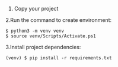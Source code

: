 1. Copy your project

2.Run the command to create environment: 

    $ python3 -m venv venv 
    $ source venv/Scripts/Activate.ps1

3.Install project dependencies: 

    (venv) $ pip install -r requirements.txt
